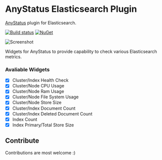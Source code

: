 # AnyStatus Elasticsearch Plugin
[AnyStatus](https://www.anystat.us) plugin for Elasticsearch.

[![Build status](https://ci.appveyor.com/api/projects/status/4gh0513b19s0tnmk?svg=true)](https://ci.appveyor.com/project/fatihboy/anystatuselasticsearch)
[![NuGet](https://img.shields.io/nuget/v/AnyStatus.Plugins.Elasticsearch.svg)](https://www.nuget.org/packages/AnyStatus.Plugins.Elasticsearch/)

![Screenshot](https://raw.githubusercontent.com/fatihboy/AnyStatusElasticsearch//master/Docs/images/Screenshot.png)

Widgets for AnyStatus to provide capability to check various Elasticsearch metrics.

### Avaliable Widgets

-  [x] Cluster/Index Health Check
-  [x] Cluster/Node CPU Usage
-  [x] Cluster/Node Ram Usage
-  [x] Cluster/Node File System Usage
-  [x] Cluster/Node Store Size
-  [x] Cluster/Index Document Count
-  [x] Cluster/Index Deleted Document Count
-  [x] Index Count
-  [x] Index Primary/Total Store Size

## Contribute

Contributions are most welcome :)